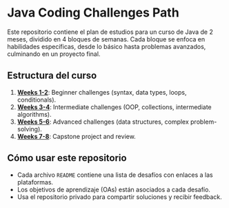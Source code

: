 # Java Coding Challenges Path

Este repositorio contiene el plan de estudios para un curso de Java de 2 meses, dividido en 4 bloques de semanas. Cada bloque se enfoca en habilidades específicas, desde lo básico hasta problemas avanzados, culminando en un proyecto final.

## Estructura del curso
1. **[Weeks 1-2](Week1-2_Beginner.md)**: Beginner challenges (syntax, data types, loops, conditionals).
2. **[Weeks 3-4](Week3-4_Intermediate.md)**: Intermediate challenges (OOP, collections, intermediate algorithms).
3. **[Weeks 5-6](Week5-6_Advanced.md)**: Advanced challenges (data structures, complex problem-solving).
4. **[Weeks 7-8](Week7-8_AdvancedPrep.md)**: Capstone project and review.

## Cómo usar este repositorio
- Cada archivo `README` contiene una lista de desafíos con enlaces a las plataformas.
- Los objetivos de aprendizaje (OAs) están asociados a cada desafío.
- Usa el repositorio privado para compartir soluciones y recibir feedback.
